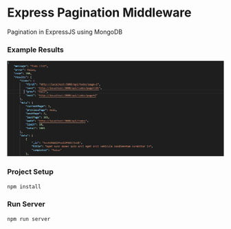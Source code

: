 # Express Pagination Middleware

Pagination in ExpressJS using MongoDB

### Example Results

![Example Result](example-result.PNG)

### Project Setup

```
npm install
```

### Run Server

```
npm run server
```
